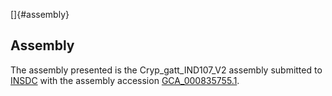 []{#assembly}

Assembly
--------

The assembly presented is the Cryp\_gatt\_IND107\_V2 assembly submitted
to [INSDC](http://www.insdc.org) with the assembly accession
[GCA\_000835755.1](http://www.ebi.ac.uk/ena/data/view/GCA_000835755.1).
